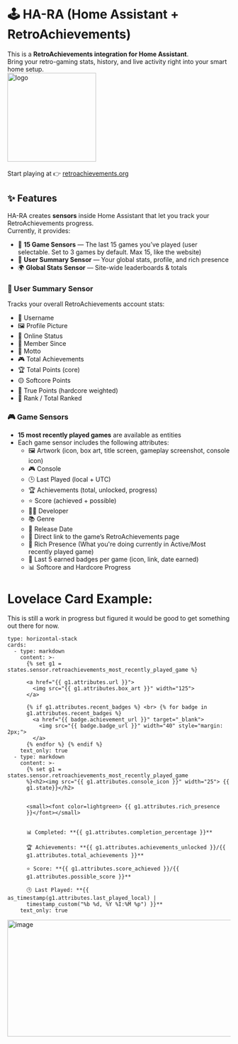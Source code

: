 # 🕹️ HA-RA (Home Assistant + RetroAchievements)
This is a **RetroAchievements integration for Home Assistant**.  
Bring your retro-gaming stats, history, and live activity right into your smart home setup.  
<img width="200" height="200" alt="logo" src="https://github.com/user-attachments/assets/1192e0ad-14ff-40ec-bb83-3ce8af7d0de0"/><br>  
Start playing at 👉 [retroachievements.org](https://retroachievements.org/)  

## ✨ Features  
HA-RA creates **sensors** inside Home Assistant that let you track your RetroAchievements progress.  
Currently, it provides:  

- 🎯 **15 Game Sensors** — The last 15 games you’ve played  (user selectable. Set to 3 games by default. Max 15, like the website)
- 👤 **User Summary Sensor** — Your global stats, profile, and rich presence  
- 🌍 **Global Stats Sensor** — Site-wide leaderboards & totals

### 🧑 User Summary Sensor
Tracks your overall RetroAchievements account stats:
- 🧑 Username
- 🖼️ Profile Picture
- 👤 Online Status 
- 📅 Member Since  
- 💬 Motto
- 🎮 Total Achievements  
- 🏆 Total Points (core)  
- 🟡 Softcore Points  
- 🔵 True Points (hardcore weighted)  
- 🥇 Rank / Total Ranked

### 🎮 Game Sensors
- **15 most recently played games** are available as entities
- Each game sensor includes the following attributes:
  - 🖼️ Artwork (icon, box art, title screen, gameplay screenshot, console icon)  
  - 🎮 Console  
  - 🕒 Last Played (local + UTC)  
  - 🏆 Achievements (total, unlocked, progress)  
  - ⭐ Score (achieved + possible)  
  - 👨‍💻 Developer  
  - 📚 Genre  
  - 📅 Release Date  
  - 🔗 Direct link to the game’s RetroAchievements page  
  - 💬 Rich Presence (What you're doing currently in Active/Most recently played game)
  - 🏅 Last 5 earned badges per game (icon, link, date earned)
  - 📊 Softcore and Hardcore Progress

# Lovelace Card Example:
This is still a work in progress but figured it would be good to get something out there for now.
```
type: horizontal-stack
cards:
  - type: markdown
    content: >-
      {% set g1 = states.sensor.retroachievements_most_recently_played_game %}

      <a href="{{ g1.attributes.url }}">
        <img src="{{ g1.attributes.box_art }}" width="125">
      </a>

      {% if g1.attributes.recent_badges %} <br> {% for badge in
      g1.attributes.recent_badges %}
        <a href="{{ badge.achievement_url }}" target="_blank">
          <img src="{{ badge.badge_url }}" width="40" style="margin: 2px;">
        </a>
      {% endfor %} {% endif %}
    text_only: true
  - type: markdown
    content: >-
      {% set g1 = states.sensor.retroachievements_most_recently_played_game
      %}<h2><img src="{{ g1.attributes.console_icon }}" width="25"> {{
      g1.state}}</h2>


      <small><font color=lightgreen> {{ g1.attributes.rich_presence
      }}</font></small>


      📊 Completed: **{{ g1.attributes.completion_percentage }}**

      🏆 Achievements: **{{ g1.attributes.achievements_unlocked }}/{{
      g1.attributes.total_achievements }}**

      ⭐ Score: **{{ g1.attributes.score_achieved }}/{{
      g1.attributes.possible_score }}**

      🕒 Last Played: **{{ as_timestamp(g1.attributes.last_played_local) |
      timestamp_custom("%b %d, %Y %I:%M %p") }}**
    text_only: true

```
<img width="521" height="263" alt="image" src="https://github.com/user-attachments/assets/c880ddf2-11a6-4fcb-8892-cf87c5b89cd0" />


